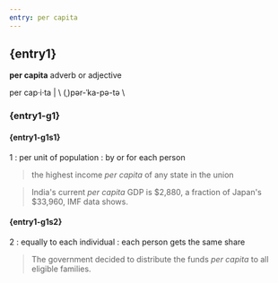 ```yaml
---
entry: per capita
---
```

<!-- @import "../theme/text.less" -->

<div class="container">

## {entry1}

**per capita** adverb or adjective

per cap·i·ta | \ (ˌ)pər-ˈka-pə-tə \

### {entry1-g1}

#### {entry1-g1s1}

1 : per unit of population : by or for each person

> the highest income *per capita* of any state in the union

> India's current *per capita* GDP is \$2,880, a fraction of Japan's \$33,960, IMF data shows.

#### {entry1-g1s2}

2 : equally to each individual : each person gets the same share

> The government decided to distribute the funds *per capita* to all eligible families.

</div>
